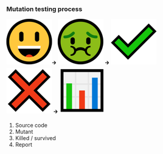 ### Mutation testing process

![](/img/happy.png)<!--.element class="logo" --><span class="logo-arrow">🡲</span> <!-- .element class="fragment" data-fragment-index="1" --> 
![](/img/sick.png) <!--.element class="logo fragment" data-fragment-index="1"--><span class="logo-arrow">🡲</span> <!-- .element class="fragment" data-fragment-index="2" -->
![](/img/checkmark.png) <!--.element class="logo fragment" data-fragment-index="2"-->
![](/img/cross.png) <!--.element class="logo fragment" data-fragment-index="2"-->
<span class="logo-arrow">🡲</span> <!-- .element class="fragment" data-fragment-index="3" -->
![](/img/barchart.png) <!-- .element class="fragment logo" data-fragment-index="3" -->

1. Source code
1. <!-- .element class="fragment" data-fragment-index="1" -->Mutant
1. <!-- .element class="fragment" data-fragment-index="2" -->Killed / survived
1. <!-- .element class="fragment" data-fragment-index="3" -->Report
